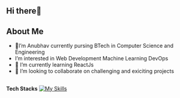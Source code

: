 **Hi there**👋
---

**About Me**
---

- 👀I’m Anubhav currently pursing BTech in Computer Science and Engineering
- I’m interested in Web Development Machine Learning DevOps 
- 🌱 I’m currently learning ReactJs
- 💞️ I’m looking to collaborate on challenging and exiciting projects
 ##
**Tech Stacks**
[![My Skills](https://skillicons.dev/icons?i=js,html,css)](https://skillicons.dev)


